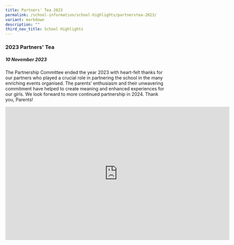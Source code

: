 ```yaml
---
title: Partners' Tea 2023
permalink: /school-information/school-highlights/partnerstea-2023/
variant: markdown
description: ""
third_nav_title: School Highlights
---
```

### 2023 Partners' Tea 

##### 10 November 2023

The Partnership Committee ended the year 2023 with heart-felt thanks for our partners who played a crucial role in partnering the school in the many enriching events organised. The parents’ enthusiasm and their unwavering commitment have helped to create meaning and enhanced experiences for our girls. We look forward to more continued partnership in 2024. 
Thank you, Parents!

<center><iframe allowfullscreen="" allow="accelerometer; autoplay; clipboard-write; encrypted-media; gyroscope; picture-in-picture; web-share" frameborder="0" title="YouTube video player" src="https://www.youtube.com/embed/KORHGJEYz9k?si=a3ziNAHTSXm2W8fy" height="415" width="700"></iframe></center>